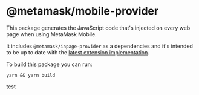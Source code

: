 # @metamask/mobile-provider

This package generates the JavaScript code that's injected on every web page when using MetaMask Mobile.

It includes `@metamask/inpage-provider` as a dependencies and it's intended to be up to date with the [latest extension implementation](https://github.com/MetaMask/metamask-extension/blob/develop/app/scripts/contentscript.js).

To build this package you can run:

```shell
yarn && yarn build
```
test
